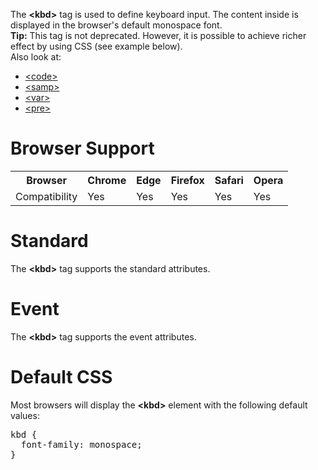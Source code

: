 The <b>&lt;kbd&gt;</b> tag is used to define keyboard input. The content inside is displayed in the browser's default monospace font.
<br>
<b>Tip:</b> This tag is not deprecated. However, it is possible to achieve richer effect by using CSS (see example below).
<br>
Also look at:
<ul>
  <li><a href="code.md">&lt;code&gt;</a></li>
  <li><a href="samp.md">&lt;samp&gt;</a></li>
  <li><a href="var.md">&lt;var&gt;</a></li>
  <li><a href="pre.md">&lt;pre&gt;</a></li>
</ul>
<h1>Browser Support</h1>
<table class="ws-table-all notranslate">
  <tr>
    <th>Browser</th>
    <th>Chrome</th>
    <th>Edge</th>
    <th>Firefox</th>
    <th>Safari</th>
    <th>Opera</th>
  </tr>
  <tr>
    <td>Compatibility</td>
    <td>Yes</td>
    <td>Yes</td>
    <td>Yes</td>
    <td>Yes</td>
    <td>Yes</td>
  </tr>
</table>
<h1>Standard</h1>
The <b>&lt;kbd&gt;</b> tag supports the standard attributes.
<h1>Event</h1>
The <b>&lt;kbd&gt;</b> tag supports the event attributes.
<h1>Default CSS</h1>
Most browsers will display the <b>&lt;kbd&gt;</b> element with the following default values:
<pre>
kbd {
  font-family: monospace;
}
</pre>
